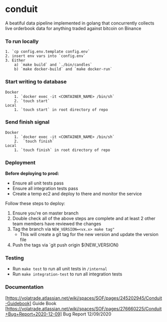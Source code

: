 # conduit

A beatiful data pipeline implemented in golang that concurrently collects live orderbook data for anything traded against bitcoin on Binance 

### To run locally 
	1. `cp config.env.template config.env`
	2. insert env vars into `config.env`
	3. Either 
		a) `make build` and `./bin/candles`
		b) `make docker-build` and `make docker-run`
		
### Start writing to database 
	Docker 
		1. `docker exec -it <CONTAINER_NAME> /bin/sh`
		2. `touch start`
	Local 
		1. `touch start` in root directory of repo 
		
### Send finish signal 
	Docker 
		1. `docker exec -it <CONTAINER_NAME> /bin/sh`
		2.  `touch finish` 
	Local 
		1. `touch finish` in root directory of repo 
	

### Deployment 
**Before deploying to prod:**
- Ensure all unit tests pass
- Ensure all integration tests pass
- Create a temp ec2 and deploy to there and monitor the service

Follow these steps to deploy:
1. Ensure you're on master branch
2. Double check all of the above steps are complete and at least 2 other team members have reviewed the changes
3. Tag the branch via `NEW_VERSION=<vx.x> make tag"`
	- This will create a git tag for the new version and update the version file
4. Push the tags via `git push origin ${NEW_VERSION}

### Testing 
* Run `make test` to run all unit tests in `/internal`
* Run `make integration-test` to run all integration tests 

### Documentation 
[https://volatrade.atlassian.net/wiki/spaces/SOF/pages/245202945/Conduit-Guidebook] Guide Book
[https://volatrade.atlassian.net/wiki/spaces/SOF/pages/276660225/Conduit+Bug+Report+2020-12-09] Bug Report 12/09/2020
